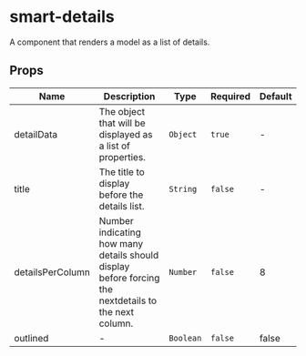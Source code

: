 # smart-details

A component that renders a model as a list of details.

## Props

<!-- @vuese:smart-details:props:start -->
|Name|Description|Type|Required|Default|
|---|---|---|---|---|
|detailData|The object that will be displayed as a list of properties.|`Object`|`true`|-|
|title|The title to display before the details list.|`String`|`false`|-|
|detailsPerColumn|Number indicating how many details should display before forcing the nextdetails to the next column.|`Number`|`false`|8|
|outlined|-|`Boolean`|`false`|false|

<!-- @vuese:smart-details:props:end -->


